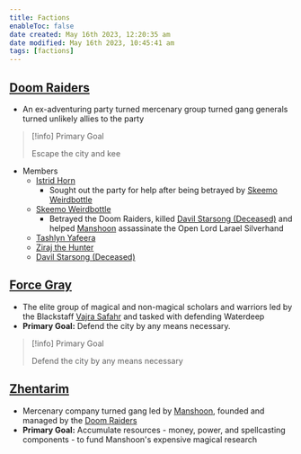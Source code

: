 ```yaml
---
title: Factions
enableToc: false
date created: May 16th 2023, 12:20:35 am
date modified: May 16th 2023, 10:45:41 am
tags: [factions]
---
```

## [Doom Raiders](Doom%20Raiders.md)
- An ex-adventuring party turned mercenary group turned gang generals turned unlikely allies to the party
> [!info] Primary Goal
>
> Escape the city and kee
- Members
	- [Istrid Horn](Istrid%20Horn.md)
		- Sought out the party for help after being betrayed by [Skeemo Weirdbottle](Skeemo%20Weirdbottle.md)
	- [Skeemo Weirdbottle](Skeemo%20Weirdbottle.md)
		- Betrayed the Doom Raiders, killed [Davil Starsong (Deceased)](Davil%20Starsong%20(Deceased).md) and helped [Manshoon](Manshoon.md) assassinate the Open Lord Larael Silverhand
	- [Tashlyn Yafeera](Tashlyn%20Yafeera.md)
	- [Ziraj the Hunter](Ziraj%20the%20Hunter.md)
	- [Davil Starsong (Deceased)](Davil%20Starsong%20(Deceased).md)

## [Force Gray](Force%20Gray.md)
- The elite group of magical and non-magical scholars and warriors led by the Blackstaff [Vajra Safahr](Vajra%20Safahr.md) and tasked with defending Waterdeep
- **Primary Goal:** Defend the city by any means necessary.
> [!info] Primary Goal
>
> Defend the city by any means necessary

## [Zhentarim](Zhentarim.md)
- Mercenary company turned gang led by [Manshoon](Manshoon.md), founded and managed by the [Doom Raiders](Doom%20Raiders.md)
- **Primary Goal:** Accumulate resources - money, power, and spellcasting components - to fund Manshoon's expensive magical research
